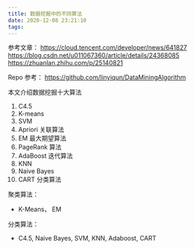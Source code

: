 ```yaml
---
title: 数据挖掘中的不同算法
date: 2020-12-08 23:21:10
tags:
---
```


参考文章：
https://cloud.tencent.com/developer/news/641827
https://blog.csdn.net/u011067360/article/details/24368085
https://zhuanlan.zhihu.com/p/25140821

Repo 参考：
https://github.com/linyiqun/DataMiningAlgorithm

本文介绍数据挖掘十大算法

1. C4.5
2. K-means
3. SVM
4. Apriori 关联算法
5. EM 最大期望算法
6. PageRank 算法
7. AdaBoost 迭代算法
8. KNN
9. Naive Bayes
10. CART 分类算法

聚类算法：

- K-Means， EM

分类算法：

- C4.5, Naive Bayes, SVM, KNN, Adaboost, CART
